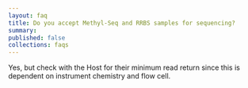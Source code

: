 ```yaml
---
layout: faq
title: Do you accept Methyl-Seq and RRBS samples for sequencing?
summary:
published: false
collections: faqs
---
```


Yes, but check with the Host for their minimum read return since this is dependent on instrument chemistry and flow cell.
